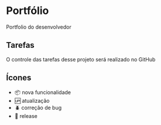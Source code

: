 # Portfólio

Portfolio do desenvolvedor

## Tarefas

O controle das tarefas desse projeto será realizado no GitHub

## Ícones

- :package: nova funcionalidade
- :up: atualização
- :beetle: correção de bug
- :checkered_flag: release